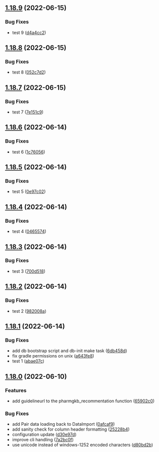 ## [1.18.9](https://github.com/cpicpgx/test-repo/compare/v1.18.8...v1.18.9) (2022-06-15)


### Bug Fixes

* test 9 ([d4a4cc2](https://github.com/cpicpgx/test-repo/commit/d4a4cc2a2c91d7c497f6f439a11cef9b73457d9d))

## [1.18.8](https://github.com/cpicpgx/test-repo/compare/v1.18.7...v1.18.8) (2022-06-15)


### Bug Fixes

* test 8 ([052c7d2](https://github.com/cpicpgx/test-repo/commit/052c7d2777c3a3b12759dec1bf00e8350850662e))

## [1.18.7](https://github.com/cpicpgx/test-repo/compare/v1.18.6...v1.18.7) (2022-06-15)


### Bug Fixes

* test 7 ([7e151c9](https://github.com/cpicpgx/test-repo/commit/7e151c91a8b4406c9eeb22929599704af6199db0))

## [1.18.6](https://github.com/cpicpgx/test-repo/compare/v1.18.5...v1.18.6) (2022-06-14)


### Bug Fixes

* test 6 ([1c76056](https://github.com/cpicpgx/test-repo/commit/1c76056f4f3c5d782db79f779803544421e87355))

## [1.18.5](https://github.com/cpicpgx/test-repo/compare/v1.18.4...v1.18.5) (2022-06-14)


### Bug Fixes

* test 5 ([0e97c02](https://github.com/cpicpgx/test-repo/commit/0e97c02f95b3df1e38b3bf2aa0bf0d111e5e780a))

## [1.18.4](https://github.com/cpicpgx/test-repo/compare/v1.18.3...v1.18.4) (2022-06-14)


### Bug Fixes

* test 4 ([0465574](https://github.com/cpicpgx/test-repo/commit/0465574b11e3d4a4cbefe14c707587bd3ded8386))

## [1.18.3](https://github.com/cpicpgx/test-repo/compare/v1.18.2...v1.18.3) (2022-06-14)


### Bug Fixes

* test 3 ([700d518](https://github.com/cpicpgx/test-repo/commit/700d518c4fdb6ba3cfa1b18883da888253eb5b4d))

## [1.18.2](https://github.com/cpicpgx/test-repo/compare/v1.18.1...v1.18.2) (2022-06-14)


### Bug Fixes

* test 2 ([982008a](https://github.com/cpicpgx/test-repo/commit/982008af7038b29f26f8cd47e28836e5bb4e05c4))

## [1.18.1](https://github.com/cpicpgx/cpic-data/compare/v1.18.0...v1.18.1) (2022-06-14)


### Bug Fixes

* add db bootstrap script and db-init make task ([6db458d](https://github.com/cpicpgx/cpic-data/commit/6db458d3f74dba39289c8220ad08c7c96fcbaed2))
* fix gradle permissions on unix ([a643fe8](https://github.com/cpicpgx/cpic-data/commit/a643fe86fc008c93b117a79c0d94cfbbc7916c81))
* test 1 ([abae07c](https://github.com/cpicpgx/cpic-data/commit/abae07c39a296d8d78f7a9530cbb3d1478f2606a))

## [1.18.0](https://github.com/cpicpgx/cpic-data/compare/v1.17.0...v1.18.0) (2022-06-10)


### Features

* add guidelineurl to the pharmgkb_recommentation function ([65902c0](https://github.com/cpicpgx/cpic-data/commit/65902c0d3277d5c39c6f4c85effd5de4c3c965fa))


### Bug Fixes

* add Pair data loading back to DataImport ([0afcaf9](https://github.com/cpicpgx/cpic-data/commit/0afcaf9b1556d5f3d52256b1d866e6163db807b0))
* add sanity check for column header formatting ([25228b4](https://github.com/cpicpgx/cpic-data/commit/25228b4feff91f50b20a668ef4b1dbfb8ca74ec4))
* configuration update ([d30e97d](https://github.com/cpicpgx/cpic-data/commit/d30e97d7b161a54dde22a3528aba959f198bcd4d))
* improve cli handling ([7a2bc0f](https://github.com/cpicpgx/cpic-data/commit/7a2bc0f005b5c8ced455c6ee00c7061382ad6dfa))
* use unicode instead of windows-1252 encoded characters ([d80bd2b](https://github.com/cpicpgx/cpic-data/commit/d80bd2b7246082376ec7848668cb4c46cf3f1d46))
